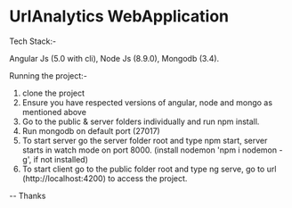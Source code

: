 # UrlAnalytics WebApplication

Tech Stack:-

Angular Js (5.0 with cli), Node Js (8.9.0), Mongodb (3.4).

Running the project:-

1. clone the project
2. Ensure you have respected versions of angular, node and mongo as mentioned above
3. Go to the public & server folders individually and run npm install.
4. Run mongodb on default port (27017)
5. To start server go the server folder root and type npm start, server starts in watch mode on port 8000. (install nodemon 'npm i nodemon -g', if not installed)
6. To start client go to the public folder root and type ng serve, go to url (http://localhost:4200) to access the project.

-- Thanks
